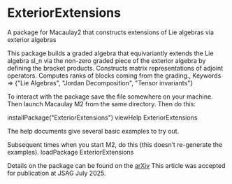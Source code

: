 # ExteriorExtensions
A package for Macaulay2 that constructs extensions of Lie algebras via exterior algebras

This package builds a graded algebra that equivariantly extends the Lie
    algebra sl_n via the non-zero graded piece of the exterior algebra by
    defining the bracket products. Constructs matrix representations of
    adjoint operators. Computes ranks of blocks coming from the grading.,
    Keywords => {"Lie Algebras", "Jordan Decomposition", "Tensor invariants"}
    
To interact with the package save the file somewhere on your machine. 
Then launch Macaulay M2 from the same directory. 
Then do this:
 
installPackage("ExteriorExtensions")
viewHelp ExteriorExtensions
 
The help documents give several basic examples to try out.

Subsequent times when you start M2, do this (this doesn’t re-generate the examples).
loadPackage ExteriorExtensions

Details on the package can be found on the [arXiv](https://arxiv.org/abs/2312.11368)
This article was accepted for publication at JSAG July 2025.
